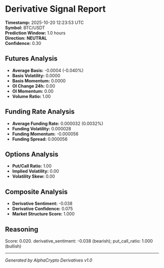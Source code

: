 # Derivative Signal Report

**Timestamp:** 2025-10-20 12:23:53 UTC  
**Symbol:** BTC/USDT  
**Prediction Window:** 1.0 hours  
**Direction:** **NEUTRAL**  
**Confidence:** 0.30

## Futures Analysis
- **Average Basis:** -0.0004 (-0.040%)
- **Basis Volatility:** 0.0000
- **Basis Momentum:** 0.0000
- **OI Change 24h:** 0.00
- **OI Momentum:** 0.00
- **Volume Ratio:** 1.00

## Funding Rate Analysis
- **Average Funding Rate:** 0.000032 (0.0032%)
- **Funding Volatility:** 0.000028
- **Funding Momentum:** -0.000056
- **Funding Spread:** 0.000056

## Options Analysis
- **Put/Call Ratio:** 1.00
- **Implied Volatility:** 0.00
- **Volatility Skew:** 0.00

## Composite Analysis
- **Derivative Sentiment:** -0.038
- **Derivative Confidence:** 0.075
- **Market Structure Score:** 1.000

## Reasoning
Score: 0.020. derivative_sentiment: -0.038 (bearish); put_call_ratio: 1.000 (bullish)

---
*Generated by AlphaCrypto Derivatives v1.0*
